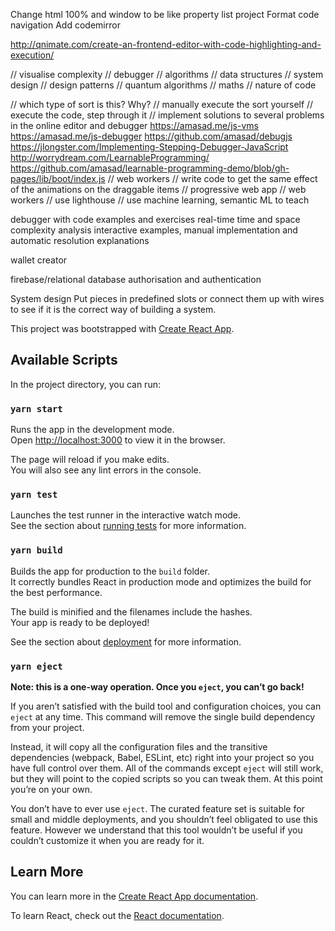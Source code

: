 <!-- https://www.hackerearth.com/practice/algorithms/sorting/quick-sort/visualize/

https://www.hackerearth.com/practice/data-structures/arrays/1-d/tutorial/

https://codesandbox.io/s/draggable-list-prevent-scroll-ed7c6?file=/src/index.js

https://www.youtube.com/c/BrianFaure1/videos
http://sorting.at/
https://www.makinguse.com/
http://www.algolist.net/Programming_concepts/Recursion
-->

Change html 100% and window to be like property list project
Format code navigation
Add codemirror

http://qnimate.com/create-an-frontend-editor-with-code-highlighting-and-execution/

// visualise complexity
// debugger
// algorithms
// data structures
// system design
// design patterns
// quantum algorithms
// maths
// nature of code

// which type of sort is this? Why?
// manually execute the sort yourself
// execute the code, step through it
// implement solutions to several problems in the online editor and debugger
https://amasad.me/js-vms
https://amasad.me/js-debugger
https://github.com/amasad/debugjs
https://jlongster.com/Implementing-Stepping-Debugger-JavaScript
http://worrydream.com/LearnableProgramming/
https://github.com/amasad/learnable-programming-demo/blob/gh-pages/lib/boot/index.js
// web workers
// write code to get the same effect of the animations on the draggable items
// progressive web app
// web workers
// use lighthouse
// use machine learning, semantic ML to teach

debugger with code examples and exercises
real-time time and space complexity analysis
interactive examples, manual implementation and automatic resolution
explanations

wallet creator

firebase/relational database
authorisation and authentication

System design
Put pieces in predefined slots or connect them up with wires to see if it is the correct way of building a system.

This project was bootstrapped with [Create React App](https://github.com/facebook/create-react-app).

## Available Scripts

In the project directory, you can run:

### `yarn start`

Runs the app in the development mode.<br />
Open [http://localhost:3000](http://localhost:3000) to view it in the browser.

The page will reload if you make edits.<br />
You will also see any lint errors in the console.

### `yarn test`

Launches the test runner in the interactive watch mode.<br />
See the section about [running tests](https://facebook.github.io/create-react-app/docs/running-tests) for more information.

### `yarn build`

Builds the app for production to the `build` folder.<br />
It correctly bundles React in production mode and optimizes the build for the best performance.

The build is minified and the filenames include the hashes.<br />
Your app is ready to be deployed!

See the section about [deployment](https://facebook.github.io/create-react-app/docs/deployment) for more information.

### `yarn eject`

**Note: this is a one-way operation. Once you `eject`, you can’t go back!**

If you aren’t satisfied with the build tool and configuration choices, you can `eject` at any time. This command will remove the single build dependency from your project.

Instead, it will copy all the configuration files and the transitive dependencies (webpack, Babel, ESLint, etc) right into your project so you have full control over them. All of the commands except `eject` will still work, but they will point to the copied scripts so you can tweak them. At this point you’re on your own.

You don’t have to ever use `eject`. The curated feature set is suitable for small and middle deployments, and you shouldn’t feel obligated to use this feature. However we understand that this tool wouldn’t be useful if you couldn’t customize it when you are ready for it.

## Learn More

You can learn more in the [Create React App documentation](https://facebook.github.io/create-react-app/docs/getting-started).

To learn React, check out the [React documentation](https://reactjs.org/).
